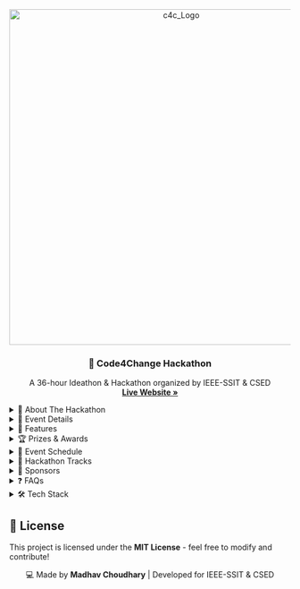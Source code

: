 <!DOCTYPE html>
<html lang="en">

<div align="center">
  <img src="/c4c_logo.png" alt="c4c_Logo" width="600">
  <h3 align="center">🚀 Code4Change Hackathon</h3>
  <p align="center">
   A 36-hour Ideathon & Hackathon organized by IEEE-SSIT & CSED
    <br />
    <a href="https://madhavc9.github.io/Ant-Colony-Optimization-Simulator/" target="_blank"><strong>Live Website »</strong></a>
  </p>
</div>

<body>
    <div class="section">
        <details>
            <summary>🌟 About The Hackathon</summary>
            <p>Welcome to <strong>Code4Change</strong>, where innovation meets impact! Our event emphasizes business models and ideation, welcoming participants of all coding levels. Whether you're seasoned or new, your ideas matter.</p>
            <p>With a 36-hour duration, including <strong>6+ hours for ideation</strong> and <strong>30+ hours for the hackathon</strong>, individuals from all branches collaborate, innovate, and make a difference.</p>
            <p>Join us for a fresher-friendly <strong>SHARK TANK TWIST</strong> experience where creativity knows no bounds—let’s code for change! 💡🔥</p>
        </details>
    </div>  
    <div class="section">
        <details>
            <summary>📅 Event Details</summary>
            <ul>
                <li><strong>🗓️ Dates:</strong> 19th March - 21st March 2024</li>
                <li><strong>👥 Team Size:</strong> 2 to 5 members</li>
                <li><strong>💰 Free Registrations</strong></li>
                <li><strong>🏆 Cash Prizes</strong> (to be announced soon!)</li>
            </ul>
        </details>
    </div>
    <div class="section">
        <details>
            <summary>🔹 Features</summary>
            <ul>
                <li>✨ Fully responsive <strong>HTML & CSS website</strong></li>
                <li>📝 <strong>Single & Team Registration</strong> functionality</li>
                <li>📢 <strong>Hackathon Tracks, Schedule, and FAQs</strong></li>
                <li>🎨 Modern & engaging UI with animations</li>
            </ul>
        </details>
    </div>
    <div class="section">
        <details>
            <summary>🏆 Prizes & Awards</summary>
            <ul>
                <li>💰 Cash Prizes</li>
                <li>📈 Funding Opportunities</li>
                <li>🎖️ More Prizes for Winners</li>
                <li>🎁 Goodies for All</li>
                <li>🎓 Internship Opportunities</li>
                <li>📝 Certificate of Participation</li>
            </ul>
        </details>
    </div>
    <div class="section">
        <details>
            <summary>📌 Event Schedule</summary>
            <ul>
                <li>🟢 <strong>Phase 1:</strong> Registrations (Mar 14 - Mar 18)</li>
                <li>💡 <strong>Phase 2:</strong> Ideation</li>
                <li>👨‍💻 <strong>Phase 3:</strong> Hackathon</li>
                <li>🦈 <strong>Phase 4:</strong> Shark Tank Round</li>
            </ul>
        </details>
    </div>
    <div class="section">
        <details>
            <summary>🎯 Hackathon Tracks</summary>
            <ul>
                <li>💵 Finance</li>
                <li>♻️ Circular Economy</li>
                <li>🏗️ Innovation & Infrastructure</li>
                <li>🩺 Health & Wellbeing</li>
                <li>📚 Education & AI</li>
                <li>🌎 Open Innovation</li>
                <li>🤱 Maternal & Neonatal Health</li>
                <li>👨‍💻 Programming Hub - Technical Content Writing with AI</li>
            </ul>
        </details>
    </div>
    <div class="section">
        <details>
            <summary>📢 Sponsors</summary>
            <ul>
                <li>💡 Programming Hub</li>
                <li>🚀 ALTAIR</li>
                <li>📚 Graduation</li>
            </ul>
        </details>
    </div>
    <div class="section">
        <details>
            <summary>❓ FAQs</summary>
            <ul>
                <li>🛠️ <strong>Who can participate?</strong> - Open to all students and professionals.</li>
                <li>💵 <strong>How much does it cost?</strong> - Free registration!</li>
                <li>📝 <strong>How can I apply?</strong> - Fill the registration form before March 18.</li>
                <li>👨‍💻 <strong>What if I don’t know how to code?</strong> - No worries, just bring your creativity and ideas!</li>
            </ul>
        </details>
    </div>  
    <div class="section">
        <details>
            <summary>🛠️ Tech Stack</summary>
            <ul>
                <li>🌐 <strong>HTML & CSS</strong> for front-end</li>
                <li>📄 <strong>Static web pages</strong></li>
                <li>📱 <strong>Fully responsive design</strong></li>
            </ul>
        </details>
    </div>
    <div class="section">
        <h2>📜 License</h2>
        <p>This project is licensed under the <strong>MIT License</strong> - feel free to modify and contribute!</p>
    </div>
    <footer>
        <p align="center">💻 Made by <strong>Madhav Choudhary</strong> | Developed for IEEE-SSIT & CSED</p>
    </footer>
</body>
</html>
